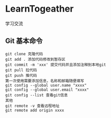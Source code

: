 # LearnTogeather
学习交流

## Git 基本命令
    git clone 克隆代码
    git add . 添加代码修改到暂存区
    git commit -m 'xxx' 提交代码并且添加注释到本地git
    git pull 拉代码
    git push 推代码
    第一次使用需要添加信息，名称和邮箱随便填写
    git config --global user.name "xxxx"
    git config --global user.email "xxxx"
    git config --list 查看git信息
    其他
    git remote -v 查看远程地址
    git remote add origin xxxx
